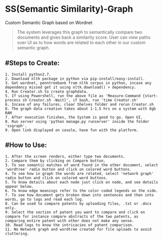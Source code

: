 # SS(Semantic Similarity)-Graph
Custom Semantic Graph based on Wordnet

> The system leverages this graph to semantically compare two documents and gives back a similarity score.
> User can view paths over UI as to how words are related to each other in our custom semantic graph.

#Steps to Create:
-------------------
	1. Install python2.7.
	2. Download nltk package in python via pip-install/easy-install.
    3. Get wordnet, penntreebank from nltk corpus in python, incase any dependency missed get it using nltk.download() > dependency.
    4. Run Creator.sh to create graphdata.
    5. If using Powershell, run the above file as 'Measure-Command {start-process sh Creator.sh -Wait}', if bash, run 'time Creator.sh'
    6. Incase of any failures, clear Shelves folder and rerun Creator.sh
    8. The graph data creation takes about 1-1.5 hrs on a system with 8gb RAM
    7. After execution finishes, the System is good to go. Open UI.
    8. Run server using 'python manage.py runserver' inside the folder 'ssgraph'.
    9. Open link displayed on cosole, have fun with the platform.

#How to Use:
-------------------
    1. After the screen renders, either type two documents.
    2. Compare them by clicking on Compare button.
    3. To see semantic matches of word found in the other document, select 'wordtree' radio button and click on colored word buttons.
    4. To see how in graph the words are related, select 'network graph' radio button and click on colored word buttons.
    5. To know details about each node just click on node, and see details appear below.
    6. To know edge meanings refer to the color coded legends on the side.
    7. To see how document gets broken down into sentences and then into words, go to logs and read each log.
    8. Can be used to compare patents by uploading files, .txt or .docx only.
    9. Select the section of patent you want to compare and click on compare for instance compare abstracts of the two patents, as comparing entire patent with other does not make any sense.
    10. Read logs to know the intricacies of patent comparison.
    11. No Network graph and wordtree created for file uploads to avoid cluttering.